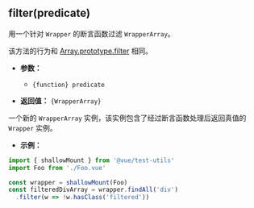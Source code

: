 ## filter(predicate)

用一个针对 `Wrapper` 的断言函数过滤 `WrapperArray`。

该方法的行为和 [Array.prototype.filter](https://developer.mozilla.org/zh-CN/docs/Web/JavaScript/Reference/Global_Objects/Array/filter) 相同。

- **参数：**
  - `{function} predicate`

- **返回值：** `{WrapperArray}`

一个新的 `WrapperArray` 实例，该实例包含了经过断言函数处理后返回真值的 `Wrapper` 实例。

- **示例：**

```js
import { shallowMount } from '@vue/test-utils'
import Foo from './Foo.vue'

const wrapper = shallowMount(Foo)
const filteredDivArray = wrapper.findAll('div')
  .filter(w => !w.hasClass('filtered'))
```
